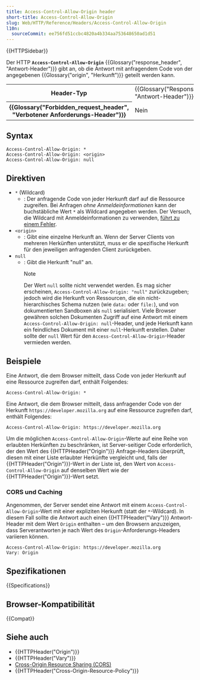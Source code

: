 ```yaml
---
title: Access-Control-Allow-Origin header
short-title: Access-Control-Allow-Origin
slug: Web/HTTP/Reference/Headers/Access-Control-Allow-Origin
l10n:
  sourceCommit: ee756fd51ccbc4820a4b334aa753648650ad1d51
---
```


{{HTTPSidebar}}

Der HTTP **`Access-Control-Allow-Origin`** {{Glossary("response_header", "Antwort-Header")}} gibt an, ob die Antwort mit anfragendem Code von der angegebenen {{Glossary("origin", "Herkunft")}} geteilt werden kann.

<table class="properties">
  <tbody>
    <tr>
      <th scope="row">Header-Typ</th>
      <td>{{Glossary("Response_header", "Antwort-Header")}}</td>
    </tr>
    <tr>
      <th scope="row">{{Glossary("Forbidden_request_header", "Verbotener Anforderungs-Header")}}</th>
      <td>Nein</td>
    </tr>
  </tbody>
</table>

## Syntax

```http
Access-Control-Allow-Origin: *
Access-Control-Allow-Origin: <origin>
Access-Control-Allow-Origin: null
```

## Direktiven

- `*` (Wildcard)
  - : Der anfragende Code von jeder Herkunft darf auf die Ressource zugreifen.
    Bei Anfragen _ohne Anmeldeinformationen_ kann der buchstäbliche Wert `*` als Wildcard angegeben werden.
    Der Versuch, die Wildcard mit Anmeldeinformationen zu verwenden, [führt zu einem Fehler](/de/docs/Web/HTTP/Guides/CORS/Errors/CORSNotSupportingCredentials).
- `<origin>`
  - : Gibt eine einzelne Herkunft an. Wenn der Server Clients von mehreren Herkünften unterstützt, muss er die spezifische Herkunft für den jeweiligen anfragenden Client zurückgeben.
- `null`
  - : Gibt die Herkunft "null" an.
    > [!NOTE]
    > Der Wert `null` sollte nicht verwendet werden. Es mag sicher erscheinen, `Access-Control-Allow-Origin: "null"` zurückzugeben; jedoch wird die Herkunft von Ressourcen, die ein nicht-hierarchisches Schema nutzen (wie `data:` oder `file:`), und von dokumentierten Sandboxen als `null` serialisiert.
    > Viele Browser gewähren solchen Dokumenten Zugriff auf eine Antwort mit einem `Access-Control-Allow-Origin: null`-Header, und jede Herkunft kann ein feindliches Dokument mit einer `null`-Herkunft erstellen.
    > Daher sollte der `null` Wert für den `Access-Control-Allow-Origin`-Header vermieden werden.

## Beispiele

Eine Antwort, die dem Browser mitteilt, dass Code von jeder Herkunft auf eine Ressource zugreifen darf, enthält Folgendes:

```http
Access-Control-Allow-Origin: *
```

Eine Antwort, die dem Browser mitteilt, dass anfragender Code von der Herkunft `https://developer.mozilla.org` auf eine Ressource zugreifen darf, enthält Folgendes:

```http
Access-Control-Allow-Origin: https://developer.mozilla.org
```

Um die möglichen `Access-Control-Allow-Origin`-Werte auf eine Reihe von erlaubten Herkünften zu beschränken, ist Server-seitiger Code erforderlich, der den Wert des {{HTTPHeader("Origin")}} Anfrage-Headers überprüft, diesen mit einer Liste erlaubter Herkünfte vergleicht und, falls der {{HTTPHeader("Origin")}}-Wert in der Liste ist, den Wert von `Access-Control-Allow-Origin` auf denselben Wert wie der {{HTTPHeader("Origin")}}-Wert setzt.

### CORS und Caching

Angenommen, der Server sendet eine Antwort mit einem `Access-Control-Allow-Origin`-Wert mit einer expliziten Herkunft (statt der `*`-Wildcard). In diesem Fall sollte die Antwort auch einen {{HTTPHeader("Vary")}} Antwort-Header mit dem Wert `Origin` enthalten – um den Browsern anzuzeigen, dass Serverantworten je nach Wert des `Origin`-Anforderungs-Headers variieren können.

```http
Access-Control-Allow-Origin: https://developer.mozilla.org
Vary: Origin
```

## Spezifikationen

{{Specifications}}

## Browser-Kompatibilität

{{Compat}}

## Siehe auch

- {{HTTPHeader("Origin")}}
- {{HTTPHeader("Vary")}}
- [Cross-Origin Resource Sharing (CORS)](/de/docs/Web/HTTP/Guides/CORS)
- {{HTTPHeader("Cross-Origin-Resource-Policy")}}
